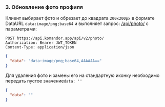 ### 3. Обновление фото профиля

Клиент выбирает фото и обрезает до квадрата `200x200px` в формате DataURL `data:image/png;base64` и выполняет запрос: 
[/api/photo/](https://api.komandor.app/docs/static/index.html#/Users/post_api_photo_) с параметрами:

```http request
POST https://api.komandor.app/api/v2/photo/
Authorization: Bearer JWT_TOKEN
Content-Type: application/json
```
```json
{
  "data": "data:image/png;base64,AAAAAA=="
}
```

Для удаления фото и замены его на стандартную иконку необходимо передать пустое значение`data: ''`

```json
{
  "data": ""
}
```
